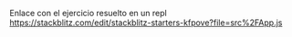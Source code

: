 Enlace con el ejercicio resuelto en un repl
https://stackblitz.com/edit/stackblitz-starters-kfpove?file=src%2FApp.js
